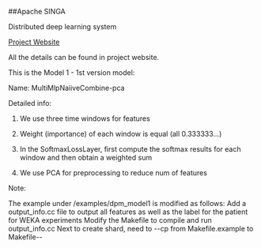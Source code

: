 ##Apache SINGA

Distributed deep learning system

[Project Website](http://singa.incubator.apache.org)

All the details can be found in project website.

This is the Model 1 - 1st version model:

Name: MultiMlpNaiiveCombine-pca

Detailed info:

1. We use three time windows for features

2. Weight (importance) of each window is equal (all 0.333333...)

3. In the SoftmaxLossLayer, first compute the softmax results for each window and then obtain a weighted sum

4. We use PCA for preprocessing to reduce num of features

Note:

The example under /examples/dpm_model1 is modified as follows:
Add a output_info.cc file to output all features as well as the label for the patient for WEKA experiments
Modify the Makefile to compile and run output_info.cc
Next to create shard, need to 
--cp from Makefile.example to Makefile--